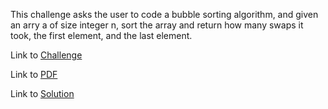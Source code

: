 This challenge asks the user to code a bubble sorting algorithm, and given an arry a of size integer n, sort the array and return how many swaps it took, the first element, and the last element.

Link to [Challenge](https://www.hackerrank.com/challenges/30-sorting/problem)

Link to [PDF](./30_sorting.pdf)

Link to [Solution](./sorting.py)
